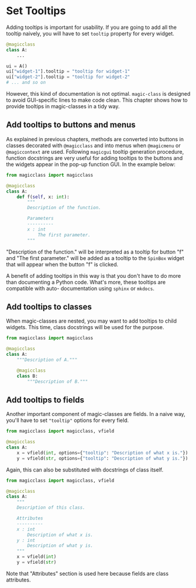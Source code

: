 # Set Tooltips

Adding tooltips is important for usability. If you are going to add all the tooltip
naively, you will have to set `tooltip` property for every widget.

```python
@magicclass
class A:
    ...

ui = A()
ui["widget-1"].tooltip = "tooltip for widget-1"
ui["widget-2"].tooltip = "tooltip for widget-2"
# ... and so on
```

However, this kind of documentation is not optimal. `magic-class` is designed to
avoid GUI-specific lines to make code clean. This chapter shows how to provide
tooltips in magic-classes in a tidy way.

## Add tooltips to buttons and menus

As explained in previous chapters, methods are converted into buttons in classes
decorated with `@magicclass` and into menus when `@magicmenu` or `@magiccontext` are
used. Following `magicgui` tooltip generation procedure, function docstrings are very
useful for adding tooltips to the buttons and the widgets appear in the pop-up function
GUI. In the example below:

```python
from magicclass import magicclass

@magicclass
class A:
    def f(self, x: int):
        """
        Description of the function.

        Parameters
        ----------
        x : int
            The first parameter.
        """
```

"Description of the function." will be interpreted as a tooltip for button "f" and "The
first parameter." will be added as a tooltip to the `SpinBox` widget that will appear
when the button "f" is clicked.

A benefit of adding tooltips in this way is that you don't have to do more than
documenting a Python code. What's more, these tooltips are compatible with auto-
documentation using `sphinx` or `mkdocs`.

## Add tooltips to classes

When magic-classes are nested, you may want to add tooltips to child widgets.
This time, class docstrings will be used for the purpose.

```python
from magicclass import magicclass

@magicclass
class A:
    """Description of A."""

    @magicclass
    class B:
        """Description of B."""
```

## Add tooltips to fields

Another important component of magic-classes are fields. In a naive way, you'll
have to set `"tooltip"` options for every field.

```python
from magicclass import magicclass, vfield

@magicclass
class A:
    x = vfield(int, options={"tooltip": "Description of what x is."})
    y = vfield(str, options={"tooltip": "Description of what y is."})
```

Again, this can also be substituted with docstrings of class itself.

```python
from magicclass import magicclass, vfield

@magicclass
class A:
    """
    Description of this class.

    Attributes
    ----------
    x : int
        Description of what x is.
    y : int
        Description of what y is.
    """
    x = vfield(int)
    y = vfield(str)
```

Note that "Attributes" section is used here because fields are class
attributes.
